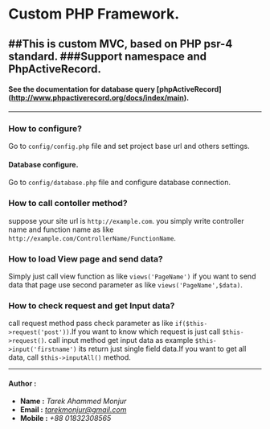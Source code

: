 # Custom PHP Framework.
##This is custom MVC, based on PHP psr-4 standard.
###Support namespace and PhpActiveRecord.
---
#### See the documentation for database query [phpActiveRecord] (http://www.phpactiverecord.org/docs/index/main).
---
### How to configure?
Go to `config/config.php` file and set project base url and others settings.

#### Database configure.
Go to `config/database.php` file and configure database connection.

### How to call contoller method?
suppose your site url is `http://example.com`. you simply write controller name and function name as like `http://example.com/ControllerName/FunctionName`.

### How to load View page and send data?
Simply just call view function as like `views('PageName')` if you want to send data that page use second parameter as like `views('PageName',$data)`.

### How to check request and get Input data?
call request method pass check parameter as like `if($this->request('post'))`.If you want to know which request is just call `$this->request()`.
call input method get input data as example `$this->input('firstname')` its return just single field data.If you want to get all data, call `$this->inputAll()` method.

---
#### Author :
 - **Name :** *Tarek Ahammed Monjur* 
 - **Email :** *tarekmonjur@gmail.com* 
 - **Mobile :** *+88 01832308565* 



